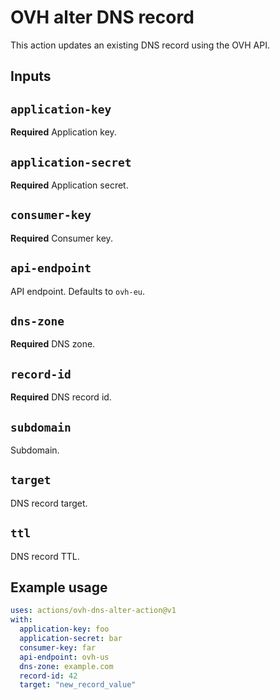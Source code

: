# OVH alter DNS record

This action updates an existing DNS record using the OVH API.

## Inputs

## `application-key`

**Required** Application key.

## `application-secret`

**Required** Application secret.

## `consumer-key`

**Required** Consumer key.

## `api-endpoint`

API endpoint. Defaults to `ovh-eu`.

## `dns-zone`

**Required** DNS zone.

## `record-id`

**Required** DNS record id.

## `subdomain`

Subdomain.

## `target`

DNS record target.

## `ttl`

DNS record TTL.

## Example usage

```yaml
uses: actions/ovh-dns-alter-action@v1
with:
  application-key: foo
  application-secret: bar
  consumer-key: far
  api-endpoint: ovh-us
  dns-zone: example.com
  record-id: 42
  target: "new_record_value"
```
